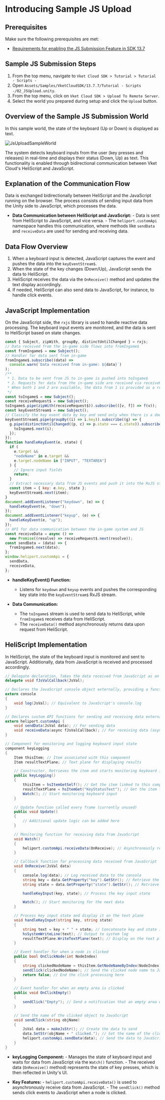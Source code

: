 # Introducing Sample JS Upload

## Prerequisites
Make sure the following prerequisites are met:
- [Requirements for enabling the JS Submission Feature in SDK 13.7](../WorldMakingGuide/JsUpload.md#_2)

## Sample JS Submission Steps

1. From the top menu, navigate to `Vket Cloud SDK > Tutorial > Tutorial - Scripts -`
2. Open `Assets/Samples/VketCloudSDK/13.7.7/Tutorial - Scripts -/02_JSUpload.unity`.
3. From the top menu, click on `Vket Cloud SDK > Upload To Remote Server`.
4. Select the world you prepared during setup and click the `Upload` button.

## Overview of the Sample JS Submission World

In this sample world, the state of the keyboard (Up or Down) is displayed as text. 

![JsUploadSampleWorld](./img/JSUpload_SampleWorld.gif)

The system detects keyboard inputs from the user (key presses and releases) in real-time and displays their status (Down, Up) as text. This functionality is enabled through bidirectional communication between Vket Cloud's HeliScript and JavaScript.

## Explanation of the Communication Flow

Data is exchanged bidirectionally between HeliScript and the JavaScript running on the browser. The process consists of sending input data from the Unity side to JavaScript, which processes the data.

- **Data Communication between HeliScript and JavaScript:**
      - Data is sent from HeliScript to JavaScript, and vice versa.
      - The `heliport.customApi` namespace handles this communication, where methods like `sendData` and `receiveData` are used for sending and receiving data.

## Data Flow Overview

1. When a keyboard input is detected, JavaScript captures the event and pushes the data into the `keyEventStream$`.
2. When the state of the key changes (Down/Up), JavaScript sends the data to HeliScript.
3. HeliScript receives the data via the `OnReceive()` method and updates the text display accordingly.
4. If needed, HeliScript can also send data to JavaScript, for instance, to handle click events.

## JavaScript Implementation

On the JavaScript side, the `rxjs` library is used to handle reactive data processing. The keyboard input events are monitored, and the data is sent to HeliScript based on state changes.

```javascript
const { Subject, zipWith, groupBy, distinctUntilChanged } = rxjs;
// Data received from the in-game side flows into fromIngame$
const fromIngame$ = new Subject();
// Handler for data sent from in-game
fromIngame$.subscribe((data) =>
  console.warn(`Data received from in-game: ${data}`)
);
/**
 * 1. Data to be sent from JS to in-game is pushed into toIngame$
 * 2. Requests for data from the in-game side are received via receiveRequest$
 * When both 1 and 2 are available, the data from 1 is provided as a response to the data request.
 */
const toIngame$ = new Subject();
const receiveRequest$ = new Subject();
toIngame$.pipe(zipWith(receiveRequest$)).subscribe(([v, f]) => f(v));
const keyEventStream$ = new Subject();
// Classify the key event data by key and send only when there is a down/up state change
keyEventStream$.pipe(groupBy((i) => i.key)).subscribe((g) => {
  g.pipe(distinctUntilChanged((p, c) => p.state === c.state)).subscribe((i) => {
    toIngame$.next(i);
  });
});
function handleKeyEvent(e, state) {
  if (
    e.target &&
    "nodeName" in e.target &&
    e.target.nodeName in ["INPUT", "TEXTAREA"]
  ) {
    // Ignore input fields
    return;
  }
  // Extract necessary data from JS events and push it into the RxJS stream for processing
  const item = { key: e.key, state };
  keyEventStream$.next(item);
}
document.addEventListener("keydown", (e) => {
  handleKeyEvent(e, "down");
});
document.addEventListener("keyup", (e) => {
  handleKeyEvent(e, "up");
});
// API for data communication between the in-game system and JS
const receiveData = async () =>
  new Promise((resolve) => receiveRequest$.next(resolve));
const sendData = (data) => {
  fromIngame$.next(data);
};
window.heliport.customApi = {
  sendData,
  receiveData,
};
```

- **handleKeyEvent() Function:**
     - Listens for `keydown` and `keyup` events and pushes the corresponding key state into the `keyEventStream$` RxJS stream.

- **Data Communication:**
     - The `toIngame$` stream is used to send data to HeliScript, while `fromIngame$` receives data from HeliScript.
     - The `receiveData()` method asynchronously returns data upon request from HeliScript.

## HeliScript Implementation

In HeliScript, the state of the keyboard input is monitored and sent to JavaScript. Additionally, data from JavaScript is received and processed accordingly.

```csharp
// Delegate declaration. Takes the data received from JavaScript as an argument and returns nothing.
delegate void fJsValCallback(JsVal);

// Declares the JavaScript console object externally, providing a function to log messages.
extern console
{
    void log(JsVal); // Equivalent to JavaScript's console.log
}

// Declares custom API functions for sending and receiving data externally.
extern heliport.customApi {
    void sendData(JsVal data); // For sending data
    void receiveData(async fJsValCallback); // For receiving data (asynchronously)
}

// Component for monitoring and logging keyboard input state
component keyLogging
{
    Item thisItem; // Item associated with this component
    Item resultTextPlane; // Text plane for displaying results

    // Constructor. Retrieves the item and starts monitoring keyboard input.
    public keyLogging()
    {
        thisItem = hsItemGetSelf(); // Get the item linked to this component
        resultTextPlane = hsItemGet("KeyStatusText"); // Get the item for displaying text
        Watch(); // Start monitoring keyboard input
    }

    // Update function called every frame (currently unused)
    public void Update()
    {
        // Additional update logic can be added here
    }

    // Monitoring function for receiving data from JavaScript
    void Watch()
    {
        heliport.customApi.receiveData(OnReceive); // Asynchronously receive data from JavaScript
    }

    // Callback function for processing data received from JavaScript
    void OnReceive(JsVal data)
    {
        console.log(data); // Log received data to the console
        string key = data.GetProperty("key").GetStr(); // Retrieve the "key" property from the data
        string state = data.GetProperty("state").GetStr(); // Retrieve the "state" property from the data

        handleKeyInput(key, state); // Process the key input state

        Watch(); // Start monitoring for the next data
    }

    // Process key input state and display it on the text plane
    void handleKeyInput(string key, string state)
    {
        string text = key + " " + state; // Concatenate key and state into a string
        hsSystemWriteLine(text); // Output to system log
        resultTextPlane.WriteTextPlane(text); // Display on the text plane
    }

    // Event handler for when a node is clicked
    public bool OnClickNode(int NodeIndex)
    {
        string clickedNodeName = thisItem.GetNodeNameByIndex(NodeIndex); // Get the name of the clicked node
        sendClick(clickedNodeName); // Send the clicked node name to JavaScript
        return false; // End the click processing here
    }

    // Event handler for when an empty area is clicked
    public void OnClickEmpty()
    {
        sendClick("Empty"); // Send a notification that an empty area was clicked to JavaScript
    }

    // Send the name of the clicked object to JavaScript
    void sendClick(string objName)
    {
        JsVal data = makeJsStr(); // Create the data to send
        data.SetStr(objName + " clicked."); // Set the name of the clicked object
        heliport.customApi.sendData(data); // Send the data to JavaScript
    }
}
```

- **keyLogging Component:**
      - Manages the state of keyboard input and waits for data from JavaScript via the `Watch()` function.
      - The received data (`OnReceive()` method) represents the state of key presses, which is then reflected in Unity's UI.

   
- **Key Features:**
      - `heliport.customApi.receiveData()` is used to asynchronously receive data from JavaScript.
      - The `sendClick()` method sends click events to JavaScript when a node is clicked.
